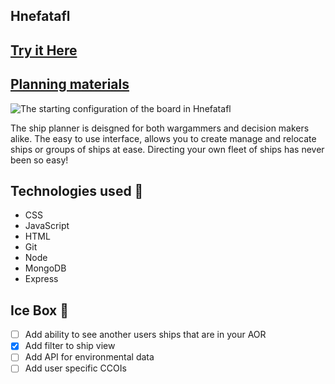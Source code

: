 ## Hnefatafl

## [Try it Here](https://ship-planner.fly.dev/) 
## [Planning materials](https://trello.com/b/7pODgO8h/unit-2-project)

![The starting configuration of the board in Hnefatafl](https://i.imgur.com/6HjgD9J.png)

The ship planner is deisgned for both wargammers and decision makers alike. The easy to use interface, allows you to create manage and relocate ships or groups of ships at ease. Directing your own fleet of ships has never been so easy!

## Technologies used 💾

- CSS
- JavaScript
- HTML
- Git
- Node
- MongoDB
- Express

## Ice Box 🧊

- [ ] Add ability to see another users ships that are in your AOR
- [x] Add filter to ship view
- [ ] Add API for environmental data
- [ ] Add user specific CCOIs
